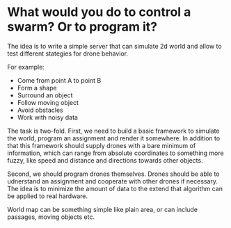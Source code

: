 # What would you do to control a swarm? Or to program it?

The idea is to write a simple server that can simulate 2d world
and allow to test different stategies for drone behavior.

For example:

* Come from point A to point B
* Form a shape
* Surround an object
* Follow moving object
* Avoid obstacles
* Work with noisy data

The task is two-fold. First, we need to build a basic
framework to simulate the world, program an assignment
and render it somewhere. In addition to that this framework
should supply drones with a bare minimum of information,
which can range from absolute coordinates to something
more fuzzy, like speed and distance and directions towards
other objects.

Second, we should program drones themselves. Drones should
be able to udnerstand an assignment and cooperate with other
drones if necessary. The idea is to minimize the amount
of data to the extend that algorithm can be applied to
real hardware.

World map can be something simple like plain area, or
can include passages, moving objects etc.
